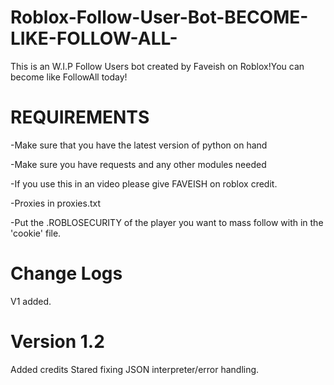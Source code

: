 # Roblox-Follow-User-Bot-BECOME-LIKE-FOLLOW-ALL-
This is an W.I.P Follow Users  bot created by Faveish on Roblox!You can become like FollowAll today! 
 # REQUIREMENTS #
 -Make sure that you have the latest version of python on hand
 
 -Make sure you have requests and any other modules needed
 
 
 -If you use this in an video please give FAVEISH on roblox credit.
 
 
 
 -Proxies in proxies.txt
 
 
 -Put the .ROBLOSECURITY of the player you want to mass follow with in the 'cookie' file.
# Change Logs 

V1 added.
# Version 1.2 
Added credits
Stared fixing JSON interpreter/error handling.
